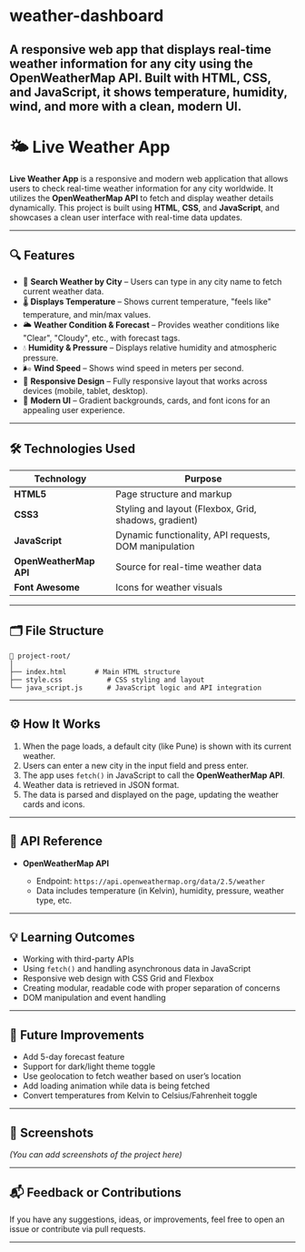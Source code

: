 # weather-dashboard
A responsive web app that displays real-time weather information for any city using the OpenWeatherMap API. Built with HTML, CSS, and JavaScript, it shows temperature, humidity, wind, and more with a clean, modern UI.
---

# 🌤️ Live Weather App

**Live Weather App** is a responsive and modern web application that allows users to check real-time weather information for any city worldwide. It utilizes the **OpenWeatherMap API** to fetch and display weather details dynamically. This project is built using **HTML**, **CSS**, and **JavaScript**, and showcases a clean user interface with real-time data updates.

---

## 🔍 Features

* 🔎 **Search Weather by City** – Users can type in any city name to fetch current weather data.
* 🌡️ **Displays Temperature** – Shows current temperature, "feels like" temperature, and min/max values.
* 🌥️ **Weather Condition & Forecast** – Provides weather conditions like "Clear", "Cloudy", etc., with forecast tags.
* 💧 **Humidity & Pressure** – Displays relative humidity and atmospheric pressure.
* 🌬️ **Wind Speed** – Shows wind speed in meters per second.
* 📱 **Responsive Design** – Fully responsive layout that works across devices (mobile, tablet, desktop).
* 🎨 **Modern UI** – Gradient backgrounds, cards, and font icons for an appealing user experience.

---

## 🛠️ Technologies Used

| Technology             | Purpose                                               |
| ---------------------- | ----------------------------------------------------- |
| **HTML5**              | Page structure and markup                             |
| **CSS3**               | Styling and layout (Flexbox, Grid, shadows, gradient) |
| **JavaScript**         | Dynamic functionality, API requests, DOM manipulation |
| **OpenWeatherMap API** | Source for real-time weather data                     |
| **Font Awesome**       | Icons for weather visuals                             |

---

## 🗂️ File Structure

```
📁 project-root/
│
├── index.html       # Main HTML structure
├── style.css           # CSS styling and layout
└── java_script.js      # JavaScript logic and API integration
```

---

## ⚙️ How It Works

1. When the page loads, a default city (like Pune) is shown with its current weather.
2. Users can enter a new city in the input field and press enter.
3. The app uses `fetch()` in JavaScript to call the **OpenWeatherMap API**.
4. Weather data is retrieved in JSON format.
5. The data is parsed and displayed on the page, updating the weather cards and icons.

---

## 🔗 API Reference

* **OpenWeatherMap API**

  * Endpoint: `https://api.openweathermap.org/data/2.5/weather`
  * Data includes temperature (in Kelvin), humidity, pressure, weather type, etc.

---

## 💡 Learning Outcomes

* Working with third-party APIs
* Using `fetch()` and handling asynchronous data in JavaScript
* Responsive web design with CSS Grid and Flexbox
* Creating modular, readable code with proper separation of concerns
* DOM manipulation and event handling

---

## 🧪 Future Improvements

* Add 5-day forecast feature
* Support for dark/light theme toggle
* Use geolocation to fetch weather based on user’s location
* Add loading animation while data is being fetched
* Convert temperatures from Kelvin to Celsius/Fahrenheit toggle

---

## 📸 Screenshots

*(You can add screenshots of the project here)*

---

## 📬 Feedback or Contributions

If you have any suggestions, ideas, or improvements, feel free to open an issue or contribute via pull requests.

---

